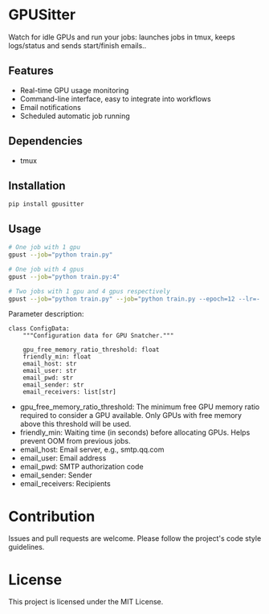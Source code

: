 # GPUSitter

Watch for idle GPUs and run your jobs: launches jobs in tmux, keeps logs/status and sends start/finish emails..

## Features

- Real-time GPU usage monitoring
- Command-line interface, easy to integrate into workflows
- Email notifications
- Scheduled automatic job running

## Dependencies

- tmux

## Installation

```
pip install gpusitter
```

## Usage

```bash
# One job with 1 gpu
gpust --job="python train.py"

# One job with 4 gpus
gpust --job="python train.py:4"

# Two jobs with 1 gpu and 4 gpus respectively
gpust --job="python train.py" --job="python train.py --epoch=12 --lr=-.001:4"
```

Parameter description:

```
class ConfigData:
    """Configuration data for GPU Snatcher."""

    gpu_free_memory_ratio_threshold: float
    friendly_min: float
    email_host: str
    email_user: str
    email_pwd: str
    email_sender: str
    email_receivers: list[str]
```

- gpu_free_memory_ratio_threshold: The minimum free GPU memory ratio required to consider a GPU available. Only GPUs with free memory above this threshold will be used.
- friendly_min: Waiting time (in seconds) before allocating GPUs. Helps prevent OOM from previous jobs.
- email_host: Email server, e.g., smtp.qq.com
- email_user: Email address
- email_pwd: SMTP authorization code
- email_sender: Sender
- email_receivers: Recipients

# Contribution

Issues and pull requests are welcome. Please follow the project's code style guidelines.

# License

This project is licensed under the MIT License.
